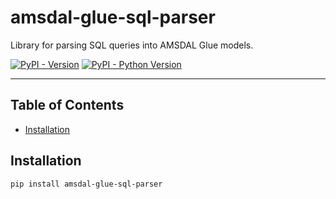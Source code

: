 # amsdal-glue-sql-parser

Library for parsing SQL queries into AMSDAL Glue models.

[![PyPI - Version](https://img.shields.io/pypi/v/amsdal-glue-sql-parser.svg)](https://pypi.org/project/amsdal-glue-sql-parser)
[![PyPI - Python Version](https://img.shields.io/pypi/pyversions/amsdal-glue-sql-parser.svg)](https://pypi.org/project/amsdal-glue-sql-parser)

-----

## Table of Contents

- [Installation](#installation)

## Installation

```console
pip install amsdal-glue-sql-parser
```

